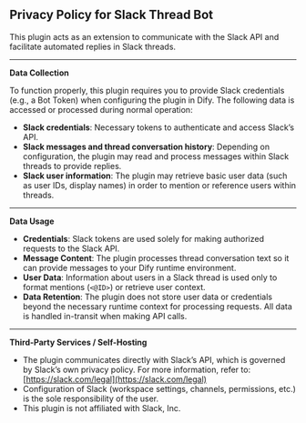 ## Privacy Policy for Slack Thread Bot

This plugin acts as an extension to communicate with the Slack API and facilitate automated replies in Slack threads.

---

**Data Collection**

To function properly, this plugin requires you to provide Slack credentials (e.g., a Bot Token) when configuring the plugin in Dify. The following data is accessed or processed during normal operation:

- **Slack credentials**: Necessary tokens to authenticate and access Slack’s API.  
- **Slack messages and thread conversation history**: Depending on configuration, the plugin may read and process messages within Slack threads to provide replies.  
- **Slack user information**: The plugin may retrieve basic user data (such as user IDs, display names) in order to mention or reference users within threads.

---

**Data Usage**

- **Credentials**: Slack tokens are used solely for making authorized requests to the Slack API.  
- **Message Content**: The plugin processes thread conversation text so it can provide messages to your Dify runtime environment.  
- **User Data**: Information about users in a Slack thread is used only to format mentions (`<@ID>`) or retrieve user context.  
- **Data Retention**: The plugin does not store user data or credentials beyond the necessary runtime context for processing requests. All data is handled in-transit when making API calls.

---

**Third-Party Services / Self-Hosting**

- The plugin communicates directly with Slack’s API, which is governed by Slack’s own privacy policy. For more information, refer to:  
  [https://slack.com/legal](https://slack.com/legal)
- Configuration of Slack (workspace settings, channels, permissions, etc.) is the sole responsibility of the user.
- This plugin is not affiliated with Slack, Inc.
